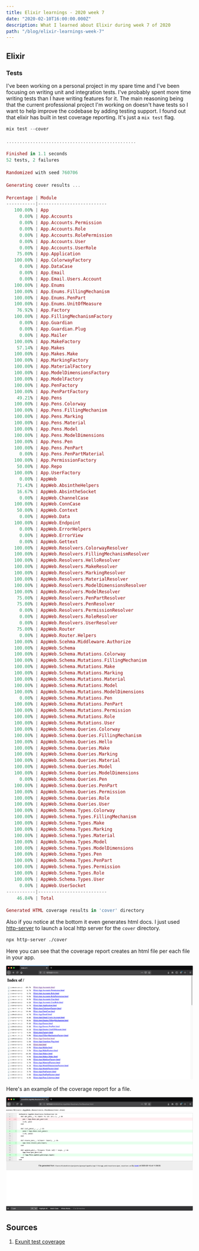 ```yaml
---
title: Elixir learnings - 2020 week 7
date: "2020-02-10T16:00:00.000Z"
description: What I learned about Elixir during week 7 of 2020
path: "/blog/elixir-learnings-week-7"
---
```


## Elixir

### Tests

I've been working on a personal project in my spare time and I've been focusing on writing unit and integration tests. I've probably spent more time writing tests than I have writing features for it. The main reasoning being that the current professional project I'm working on doesn't have tests so I want to help improve the codebase by adding testing support. I found out that elixir has built in test coverage reporting. It's just a `mix test` flag.

```elixir
mix test --cover

.................................................

Finished in 1.1 seconds
52 tests, 2 failures

Randomized with seed 760706

Generating cover results ...

Percentage | Module
-----------|--------------------------
   100.00% | App
     0.00% | App.Accounts
     0.00% | App.Accounts.Permission
     0.00% | App.Accounts.Role
     0.00% | App.Accounts.RolePermission
     0.00% | App.Accounts.User
     0.00% | App.Accounts.UserRole
    75.00% | App.Application
   100.00% | App.ColorwayFactory
     0.00% | App.DataCase
     0.00% | App.Email
     0.00% | App.Email.Users.Account
   100.00% | App.Enums
   100.00% | App.Enums.FillingMechanism
   100.00% | App.Enums.PenPart
   100.00% | App.Enums.UnitOfMeasure
    76.92% | App.Factory
   100.00% | App.FillingMechanismFactory
     0.00% | App.Guardian
     0.00% | App.Guardian.Plug
     0.00% | App.Mailer
   100.00% | App.MakeFactory
    57.14% | App.Makes
   100.00% | App.Makes.Make
   100.00% | App.MarkingFactory
   100.00% | App.MaterialFactory
   100.00% | App.ModelDimensionsFactory
   100.00% | App.ModelFactory
   100.00% | App.PenFactory
   100.00% | App.PenPartFactory
    49.21% | App.Pens
   100.00% | App.Pens.Colorway
   100.00% | App.Pens.FillingMechanism
   100.00% | App.Pens.Marking
   100.00% | App.Pens.Material
   100.00% | App.Pens.Model
   100.00% | App.Pens.ModelDimensions
   100.00% | App.Pens.Pen
   100.00% | App.Pens.PenPart
     0.00% | App.Pens.PenPartMaterial
   100.00% | App.PermissionFactory
    50.00% | App.Repo
   100.00% | App.UserFactory
     0.00% | AppWeb
    71.43% | AppWeb.AbsintheHelpers
    16.67% | AppWeb.AbsintheSocket
     0.00% | AppWeb.ChannelCase
   100.00% | AppWeb.ConnCase
    50.00% | AppWeb.Context
     0.00% | AppWeb.Data
   100.00% | AppWeb.Endpoint
     0.00% | AppWeb.ErrorHelpers
     0.00% | AppWeb.ErrorView
     0.00% | AppWeb.Gettext
   100.00% | AppWeb.Resolvers.ColorwayResolver
   100.00% | AppWeb.Resolvers.FillingMechanismResolver
   100.00% | AppWeb.Resolvers.HelloResolver
   100.00% | AppWeb.Resolvers.MakeResolver
   100.00% | AppWeb.Resolvers.MarkingResolver
   100.00% | AppWeb.Resolvers.MaterialResolver
   100.00% | AppWeb.Resolvers.ModelDimensionsResolver
   100.00% | AppWeb.Resolvers.ModelResolver
    75.00% | AppWeb.Resolvers.PenPartResolver
    75.00% | AppWeb.Resolvers.PenResolver
     0.00% | AppWeb.Resolvers.PermissionResolver
     0.00% | AppWeb.Resolvers.RoleResolver
     0.00% | AppWeb.Resolvers.UserResolver
    75.00% | AppWeb.Router
     0.00% | AppWeb.Router.Helpers
   100.00% | AppWeb.Scehma.Middleware.Authorize
   100.00% | AppWeb.Schema
   100.00% | AppWeb.Schema.Mutations.Colorway
   100.00% | AppWeb.Schema.Mutations.FillingMechanism
   100.00% | AppWeb.Schema.Mutations.Make
   100.00% | AppWeb.Schema.Mutations.Marking
   100.00% | AppWeb.Schema.Mutations.Material
   100.00% | AppWeb.Schema.Mutations.Model
   100.00% | AppWeb.Schema.Mutations.ModelDimensions
     0.00% | AppWeb.Schema.Mutations.Pen
   100.00% | AppWeb.Schema.Mutations.PenPart
   100.00% | AppWeb.Schema.Mutations.Permission
   100.00% | AppWeb.Schema.Mutations.Role
   100.00% | AppWeb.Schema.Mutations.User
   100.00% | AppWeb.Schema.Queries.Colorway
   100.00% | AppWeb.Schema.Queries.FillingMechanism
   100.00% | AppWeb.Schema.Queries.Hello
   100.00% | AppWeb.Schema.Queries.Make
   100.00% | AppWeb.Schema.Queries.Marking
   100.00% | AppWeb.Schema.Queries.Material
   100.00% | AppWeb.Schema.Queries.Model
   100.00% | AppWeb.Schema.Queries.ModelDimensions
     0.00% | AppWeb.Schema.Queries.Pen
   100.00% | AppWeb.Schema.Queries.PenPart
   100.00% | AppWeb.Schema.Queries.Permission
   100.00% | AppWeb.Schema.Queries.Role
   100.00% | AppWeb.Schema.Queries.User
   100.00% | AppWeb.Schema.Types.Colorway
   100.00% | AppWeb.Schema.Types.FillingMechanism
   100.00% | AppWeb.Schema.Types.Make
   100.00% | AppWeb.Schema.Types.Marking
   100.00% | AppWeb.Schema.Types.Material
   100.00% | AppWeb.Schema.Types.Model
   100.00% | AppWeb.Schema.Types.ModelDimensions
   100.00% | AppWeb.Schema.Types.Pen
   100.00% | AppWeb.Schema.Types.PenPart
   100.00% | AppWeb.Schema.Types.Permission
   100.00% | AppWeb.Schema.Types.Role
   100.00% | AppWeb.Schema.Types.User
     0.00% | AppWeb.UserSocket
-----------|--------------------------
    46.84% | Total

Generated HTML coverage results in 'cover' directory
```

Also if you notice at the bottom it even generates html docs. I just used [http-server](https://www.npmjs.com/package/http-server) to launch a local http server for the `cover` directory.

```bash
npx http-server ./cover
```

Here you can see that the coverage report creates an html file per each file in your app.

![](./files.png)

Here's an example of the coverage report for a file.

![](./coverage.png)

## Sources

[cover]: https://til.hashrocket.com/posts/jjft6nt871-viewing-your-test-coverage-in-elixir

1. [Exunit test coverage][cover]
